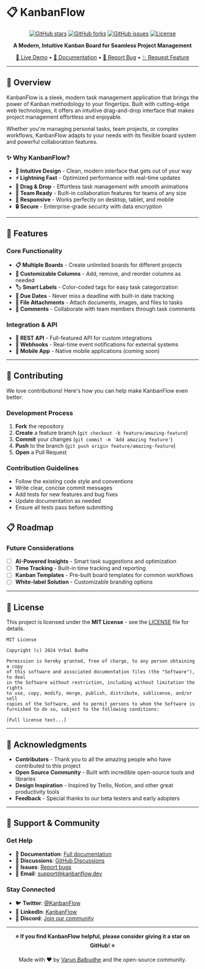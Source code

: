 # 📋 KanbanFlow

<div align="center">

[![GitHub stars](https://img.shields.io/github/stars/vrbalbudhe/Kanbanflow?style=for-the-badge&logo=github&color=ffca28)](https://github.com/vrbalbudhe/Kanbanflow/stargazers)
[![GitHub forks](https://img.shields.io/github/forks/vrbalbudhe/Kanbanflow?style=for-the-badge&logo=github&color=79c0ff)](https://github.com/vrbalbudhe/Kanbanflow/network)
[![GitHub issues](https://img.shields.io/github/issues/vrbalbudhe/Kanbanflow?style=for-the-badge&logo=github&color=f85149)](https://github.com/vrbalbudhe/Kanbanflow/issues)
[![License](https://img.shields.io/github/license/vrbalbudhe/Kanbanflow?style=for-the-badge&color=56d364)](LICENSE)

**A Modern, Intuitive Kanban Board for Seamless Project Management**

[🚀 Live Demo](https://kanbanflow-demo.netlify.app) • [📖 Documentation](docs/) • [🐛 Report Bug](https://github.com/vrbalbudhe/Kanbanflow/issues) • [✨ Request Feature](https://github.com/vrbalbudhe/Kanbanflow/issues)

</div>

---

## 🌟 Overview

KanbanFlow is a sleek, modern task management application that brings the power of Kanban methodology to your fingertips. Built with cutting-edge web technologies, it offers an intuitive drag-and-drop interface that makes project management effortless and enjoyable.

Whether you're managing personal tasks, team projects, or complex workflows, KanbanFlow adapts to your needs with its flexible board system and powerful collaboration features.

### ✨ Why KanbanFlow?

- **🎯 Intuitive Design** - Clean, modern interface that gets out of your way
- **⚡ Lightning Fast** - Optimized performance with real-time updates
- **🔄 Drag & Drop** - Effortless task management with smooth animations
- **👥 Team Ready** - Built-in collaboration features for teams of any size
- **📱 Responsive** - Works perfectly on desktop, tablet, and mobile
- **🔒 Secure** - Enterprise-grade security with data encryption

---

## 🚀 Features

### Core Functionality

- **📋 Multiple Boards** - Create unlimited boards for different projects
- **🎨 Customizable Columns** - Add, remove, and reorder columns as needed
- **🏷️ Smart Labels** - Color-coded tags for easy task categorization
- **📅 Due Dates** - Never miss a deadline with built-in date tracking
- **📎 File Attachments** - Attach documents, images, and files to tasks
- **💬 Comments** - Collaborate with team members through task comments

### Integration & API

- **🔗 REST API** - Full-featured API for custom integrations
- **🔄 Webhooks** - Real-time event notifications for external systems
- **📱 Mobile App** - Native mobile applications (coming soon)

---


## 🤝 Contributing

We love contributions! Here's how you can help make KanbanFlow even better:

### Development Process

1. **Fork** the repository
2. **Create** a feature branch (`git checkout -b feature/amazing-feature`)
3. **Commit** your changes (`git commit -m 'Add amazing feature'`)
4. **Push** to the branch (`git push origin feature/amazing-feature`)
5. **Open** a Pull Request

### Contribution Guidelines

- Follow the existing code style and conventions
- Write clear, concise commit messages
- Add tests for new features and bug fixes
- Update documentation as needed
- Ensure all tests pass before submitting

## 📋 Roadmap

### Future Considerations

- [ ] **AI-Powered Insights** - Smart task suggestions and optimization
- [ ] **Time Tracking** - Built-in time tracking and reporting
- [ ] **Kanban Templates** - Pre-built board templates for common workflows
- [ ] **White-label Solution** - Customizable branding options

---

## 📄 License

This project is licensed under the **MIT License** - see the [LICENSE](LICENSE) file for details.

```
MIT License

Copyright (c) 2024 Vrbal Budhe

Permission is hereby granted, free of charge, to any person obtaining a copy
of this software and associated documentation files (the "Software"), to deal
in the Software without restriction, including without limitation the rights
to use, copy, modify, merge, publish, distribute, sublicense, and/or sell
copies of the Software, and to permit persons to whom the Software is
furnished to do so, subject to the following conditions:

[Full license text...]
```

---

## 🙏 Acknowledgments

- **Contributors** - Thank you to all the amazing people who have contributed to this project
- **Open Source Community** - Built with incredible open-source tools and libraries
- **Design Inspiration** - Inspired by Trello, Notion, and other great productivity tools
- **Feedback** - Special thanks to our beta testers and early adopters

---

## 💬 Support & Community

### Get Help

- 📖 **Documentation**: [Full documentation](docs/)
- 💬 **Discussions**: [GitHub Discussions](https://github.com/vrbalbudhe/Kanbanflow/discussions)
- 🐛 **Issues**: [Report bugs](https://github.com/vrbalbudhe/Kanbanflow/issues)
- 📧 **Email**: support@kanbanflow.dev

### Stay Connected

- 🐦 **Twitter**: [@KanbanFlow](https://twitter.com/kanbanflow)
- 💼 **LinkedIn**: [KanbanFlow](https://linkedin.com/company/kanbanflow)
- 📱 **Discord**: [Join our community](https://discord.gg/kanbanflow)

---

<div align="center">

**⭐ If you find KanbanFlow helpful, please consider giving it a star on GitHub! ⭐**

Made with ❤️ by [Varun Balbudhe](https://github.com/vrbalbudhe) and the open-source community.

</div>
